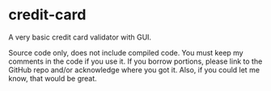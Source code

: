credit-card
===========

A very basic credit card validator with GUI.

Source code only, does not include compiled code.
You must keep my comments in the code if you use it. If you borrow portions, please link to the GitHub repo and/or acknowledge where you got it. Also, if you could let me know, that would be great.